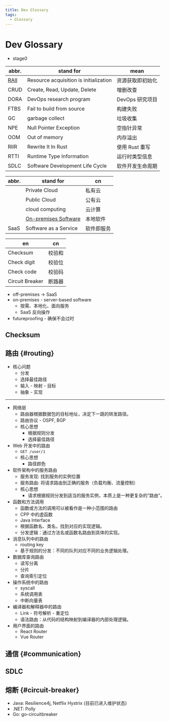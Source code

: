 ```yaml
---
title: Dev Glossary
tags:
  - Glossary
---
```


# Dev Glossary

- stage0

| abbr.  | stand for                              | mean             |
| ------ | -------------------------------------- | ---------------- |
| [RAII] | Resource acquisition is initialization | 资源获取即初始化 |
| CRUD   | Create, Read, Update, Delete           | 增删改查         |
| DORA   | DevOps research program                | DevOps 研究项目  |
| FTBS   | Fail to build from source              | 构建失败         |
| GC     | garbage collect                        | 垃圾收集         |
| NPE    | Null Pointer Exception                 | 空指针异常       |
| OOM    | Out of memory                          | 内存溢出         |
| RIIR   | Rewrite It In Rust                     | 使用 Rust 重写   |
| RTTI   | Runtime Type Information               | 运行时类型信息   |
| SDLC   | Software Development Life Cycle        | 软件开发生命周期 |

[raii]: https://en.wikipedia.org/wiki/Resource_acquisition_is_initialization

| abbr. | stand for              | cn         |
| ----- | ---------------------- | ---------- |
|       | Private Cloud          | 私有云     |
|       | Public Cloud           | 公有云     |
|       | cloud computing        | 云计算     |
|       | [On-premises Software] | 本地软件   |
| SaaS  | Software as a Service  | 软件即服务 |

| en              | cn     |
| --------------- | ------ |
| Checksum        | 校验和 |
| Check digit     | 校验位 |
| Check code      | 校验码 |
| Circuit Breaker | 断路器 |

- off-premises -> SaaS
- on-premises - server-based software
  - 按需、本地化、面向服务
  - SaaS 反向操作
- futureproofing - 确保不会过时

[on-premises software]: https://en.wikipedia.org/wiki/On-premises_software

## Checksum

## 路由 {#routing}

- 核心问题
  - 分发
  - 选择最佳路径
  - 输入 - 映射 - 目标
  - 抽象 - 实现

---

- 网络层
  - 路由器根据数据包的目标地址，决定下一跳的转发路径。
  - 路由协议 - OSPF, BGP
  - 核心思想
    - 根据规则分发
    - 选择最佳路径
- Web 开发中的路由
  - `GET /user/1`
  - 核心思想
    - 路径颜色
- 软件架构中的服务路由
  - 服务发现: 找到服务的实例位置
  - 服务路由: 将请求路由到正确的服务（负载均衡、流量控制）
  - 核心思想
    - 请求根据规则分发到适当的服务实例，本质上是一种更复杂的“路由”。
- 函数和方法调用
  - 函数或方法的调用可以被看作是一种小范围的路由
  - CPP 中的虚函数
  - Java Interface
  - 根据函数名、类名，找到对应的实现逻辑。
  - 分发逻辑：通过方法名或函数名路由到具体的实现。
- 消息队列中的路由
  - routing key
  - 基于规则的分发：不同的队列对应不同的业务逻辑处理。
- 数据库查询路由
  - 读写分离
  - 分片
  - 查询索引定位
- 操作系统中的路由
  - syscall
  - 系统调用表
  - 中断向量表
- 编译器和解释器中的路由
  - Link - 符号解析 - 重定位
  - 语法路由：从代码的结构映射到编译器的内部处理逻辑。
- 用户界面的路由
  - React Router
  - Vue Router

## 通信 {#communication}

## SDLC

## 熔断 {#circuit-breaker}

- Java: Resilience4j, Netflix Hystrix (目前已进入维护状态)
- .NET: Polly
- Go: go-circuitbreaker
